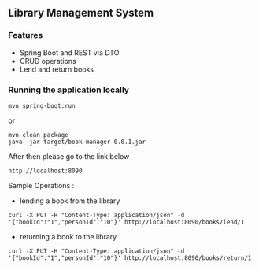 ## Library Management System


### Features

- Spring Boot and REST via DTO
- CRUD operations
- Lend and return books 


### Running the application locally

`mvn spring-boot:run`

or

    mvn clean package
    java -jar target/book-manager-0.0.1.jar

After then please go to the link below

    http://localhost:8090

Sample Operations :

* lending a book from the library

`curl -X PUT -H "Content-Type: application/json" -d '{"bookId":"1","personId":"10"}' http://localhost:8090/books/lend/1`

* returning a book to the library

`curl -X PUT -H "Content-Type: application/json" -d '{"bookId":"1","personId":"10"}' http://localhost:8090/books/return/1`
